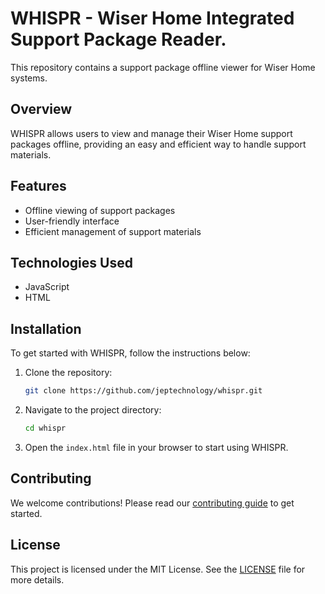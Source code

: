 # WHISPR - Wiser Home Integrated Support Package Reader.

This repository contains a support package offline viewer for Wiser Home systems.

## Overview

WHISPR allows users to view and manage their Wiser Home support packages offline, providing an easy and efficient way to handle support materials.

## Features

- Offline viewing of support packages
- User-friendly interface
- Efficient management of support materials

## Technologies Used

- JavaScript
- HTML

## Installation

To get started with WHISPR, follow the instructions below:

1. Clone the repository:
   ```sh
   git clone https://github.com/jeptechnology/whispr.git
   ```

2. Navigate to the project directory:
   ```sh
   cd whispr
   ```

3. Open the `index.html` file in your browser to start using WHISPR.

## Contributing

We welcome contributions! Please read our [contributing guide](CONTRIBUTING.md) to get started.

## License

This project is licensed under the MIT License. See the [LICENSE](LICENSE) file for more details.
